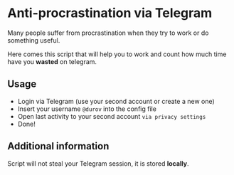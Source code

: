 # Anti-procrastination via Telegram

Many people suffer from procrastination when they try to work or do something useful.

Here comes this script that will help you to work and count how much time have you **wasted** on telegram.

## Usage

- Login via Telegram (use your second account or create a new one)
- Insert your username `@durov` into the config file
- Open last activity to your second account `via privacy settings`
- Done!

## Additional information

Script will not steal your Telegram session, it is stored **locally**.
